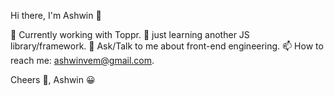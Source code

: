 Hi there, I'm Ashwin 👋

🔭 Currently working with Toppr.
🌱 just learning another JS library/framework.
💬 Ask/Talk to me about front-end engineering.
📫 How to reach me: ashwinvem@gmail.com.


Cheers 🥂,
Ashwin 😀
